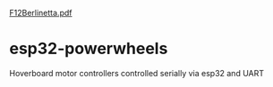 [F12Berlinetta.pdf](https://github.com/DaveZG/esp32-powerwheels/files/7003254/F12Berlinetta.pdf)
# esp32-powerwheels
Hoverboard motor controllers controlled serially via esp32 and UART

